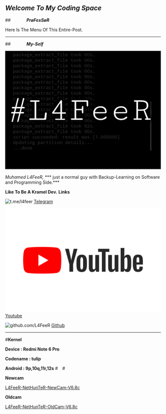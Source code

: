 ## ***Welcome To My Coding Space***


##***⠀⠀⠀⠀⠀PrøFesSøR***


Here Is The Menu Of This Entire-Post.

* * *


##***⠀⠀⠀⠀⠀My-Self***

![L4FeeR](assets/l4feer.png)

  *Muhamed L4FeeR,*
*** just a normal guy with Backup-Learning on Software and Programming Side.***

**Like To Be A Kramel Dev.**
    **Links**

![t.me/l4feer](assests/telegram.png)
   [Telegram](https://t.me/kali_nethunter_android)

![youtube.com](assets/youtube.png)
   [Youtube](https://youtube.com/channel/UCOB6x1Bn0dpBk0ZOHcARKYQ)

![github.com/L4FeeR](assests/github.png)
   [Github](https://github.com/L4FeeR)

 * * * 




#**Kernel**

**Device   : Redmi Note 6 Pro**

**Codename : tulip**

**Android  : 9p,10q,11r,12s**
#⠀
#⠀

**Newcam**

[L4FeeR-NetHunTeR-NewCam-V6.8c](assests/kernel/L4FeeR-NetHunTeR-NewCam-V6.8c.zip)

**Oldcam**

[L4FeeR-NetHunTeR-OldCam-V6.8c](assests/kernel/L4FeeR-NetHunTeR-OldCam-V6.8c)
